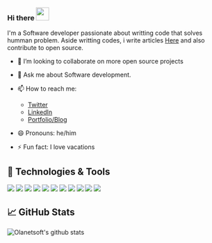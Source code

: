 ### Hi there <img src="https://raw.githubusercontent.com/MartinHeinz/MartinHeinz/master/wave.gif" width="30px">

I'm a Software developer passionate about writting code that solves humman problem. Aside writting codes, i write articles [Here](https://idrisolubisi.com/blog "My Blog") and also contribute to open source.

- 👯 I’m looking to collaborate on more open source projects

- 💬 Ask me about Software development.

- 📫 How to reach me: 
  * [Twitter](https://twitter.com/olanetsoft "My Twitter")
  * [LinkedIn](https://www.linkedin.com/in/olubisi-idris-ayinde-05727b17a/ "My LinkedIn")
  * [Portfolio/Blog](https://idrisolubisi.com "My portfolio")
  
- 😄 Pronouns: he/him

- ⚡ Fun fact: I love vacations

## 🔧 Technologies & Tools

![](https://img.shields.io/badge/code-html?style=flat&logo=linux&logoColor=white&color=tokyonight)
![](https://img.shields.io/badge/OS-Linux-informational?style=flat&logo=linux&logoColor=white&color=tokyonight)
![](https://img.shields.io/badge/OS-Linux-informational?style=flat&logo=linux&logoColor=white&color=tokyonight)
![](https://img.shields.io/badge/OS-Linux-informational?style=flat&logo=linux&logoColor=white&color=tokyonight)
![](https://img.shields.io/badge/OS-Linux-informational?style=flat&logo=linux&logoColor=white&color=tokyonight)
![](https://img.shields.io/badge/OS-Linux-informational?style=flat&logo=linux&logoColor=white&color=tokyonight)
![](https://img.shields.io/badge/OS-Linux-informational?style=flat&logo=linux&logoColor=white&color=tokyonight)
![](https://img.shields.io/badge/Code-JavaScript-informational?style=flat&logo=javascript&logoColor=white&color=tokyonight)
![](https://img.shields.io/badge/Code-Golang-informational?style=flat&logo=go&logoColor=white&color=tokyonight)
![](https://img.shields.io/badge/Shell-Bash-informational?style=flat&logo=gnu-bash&logoColor=white&color=tokyonight)
![](https://img.shields.io/badge/Cloud-Digital_Ocean-informational?style=flat&logo=digitalocean&logoColor=white&color=tokyonight)

## &#x1f4c8; GitHub Stats

![Olanetsoft's github stats](https://github-readme-stats.vercel.app/api?username=olanetsoft&show_icons=true&theme=tokyonight)

<!--
**Olanetsoft/Olanetsoft** is a ✨ _special_ ✨ repository because its `README.md` (this file) appears on your GitHub profile.



Here are some ideas to get you started:

- 🔭 I’m currently working on ...
- 🌱 I’m currently learning ...
- 👯 I’m looking to collaborate on ...
- 🤔 I’m looking for help with ...
- 💬 Ask me about ...
- 📫 How to reach me: ...
- 😄 Pronouns: ...
- ⚡ Fun fact: ...
-->
